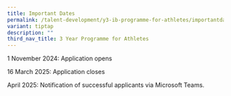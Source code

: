 ```yaml
---
title: Important Dates
permalink: /talent-development/y3-ib-programme-for-athletes/importantdates/
variant: tiptap
description: ""
third_nav_title: 3 Year Programme for Athletes
---
```

<p>1 November 2024: Application opens</p>
<p>16 March 2025: Application closes</p>
<p>April 2025: Notification of successful applicants via Microsoft Teams.</p>